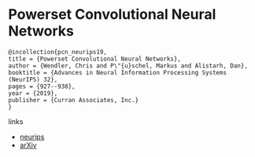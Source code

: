 # Powerset Convolutional Neural Networks

```
@incollection{pcn_neurips19,
title = {Powerset Convolutional Neural Networks},
author = {Wendler, Chris and P\"{u}schel, Markus and Alistarh, Dan},
booktitle = {Advances in Neural Information Processing Systems (NeurIPS) 32},
pages = {927--938},
year = {2019},
publisher = {Curran Associates, Inc.}
}
```
links
- [neurips](https://nips.cc/Conferences/2019/Schedule?showEvent=13322)
- [arXiv](https://arxiv.org/abs/1909.02253)
